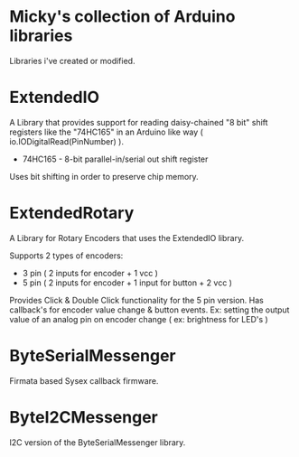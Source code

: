 Micky's collection of Arduino libraries
=======
Libraries i've created or modified.


ExtendedIO
=======
A Library that provides support for reading daisy-chained "8 bit" shift registers like the "74HC165" in an Arduino like way ( io.IODigitalRead(PinNumber) ).
- 74HC165 - 8-bit parallel-in/serial out shift register 

Uses bit shifting in order to preserve chip memory.


ExtendedRotary
=======
A Library for Rotary Encoders that uses the ExtendedIO library.

Supports 2 types of encoders:
- 3 pin ( 2 inputs for encoder + 1 vcc )
- 5 pin ( 2 inputs for encoder + 1 input for button + 2 vcc )

Provides Click & Double Click functionality for the 5 pin version.
Has callback's for encoder value change & button events. 
Ex: setting the output value of an analog pin on encoder change ( ex: brightness for LED's )


ByteSerialMessenger
=======
Firmata based Sysex callback firmware.



ByteI2CMessenger
=======
I2C version of the ByteSerialMessenger library.